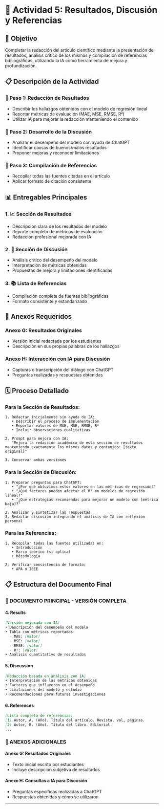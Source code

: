 # 📝 Actividad 5: Resultados, Discusión y Referencias

## 🎯 Objetivo
Completar la redacción del artículo científico mediante la presentación de resultados, análisis crítico de los mismos y compilación de referencias bibliográficas, utilizando la IA como herramienta de mejora y profundización.

## 📋 Descripción de la Actividad

### 🔹 Paso 1: Redacción de Resultados
- Describir los hallazgos obtenidos con el modelo de regresión lineal
- Reportar métricas de evaluación (MAE, MSE, RMSE, R²)
- Utilizar IA para mejorar la redacción manteniendo el contenido

### 🔹 Paso 2: Desarrollo de la Discusión
- Analizar el desempeño del modelo con ayuda de ChatGPT
- Identificar causas de buenos/malos resultados
- Proponer mejoras y reconocer limitaciones

### 🔹 Paso 3: Compilación de Referencias
- Recopilar todas las fuentes citadas en el artículo
- Aplicar formato de citación consistente

## 📊 Entregables Principales

### 1. 📈 Sección de Resultados
- Descripción clara de los resultados del modelo
- Reporte completo de métricas de evaluación
- Redacción profesional mejorada con IA

### 2. 💭 Sección de Discusión
- Análisis crítico del desempeño del modelo
- Interpretación de métricas obtenidas
- Propuestas de mejora y limitaciones identificadas

### 3. 📚 Lista de Referencias
- Compilación completa de fuentes bibliográficas
- Formato consistente y estandarizado

## 📁 Anexos Requeridos

### Anexo G: Resultados Originales
- Versión inicial redactada por los estudiantes
- Descripción en sus propias palabras de los hallazgos

### Anexo H: Interacción con IA para Discusión
- Capturas o transcripción del diálogo con ChatGPT
- Preguntas realizadas y respuestas obtenidas

## 🗓️ Proceso Detallado

### Para la Sección de Resultados:
```
1. Redactar inicialmente sin ayuda de IA:
   • Describir el proceso de implementación
   • Reportar valores de MAE, MSE, RMSE, R²
   • Incluir observaciones cualitativas

2. Prompt para mejora con IA:
   "Mejora la redacción académica de esta sección de resultados manteniendo exactamente los mismos datos y contenido: [texto original]"

3. Conservar ambas versiones
```

### Para la Sección de Discusión:
```
1. Preparar preguntas para ChatGPT:
   • "¿Por qué obtuvimos estos valores en las métricas de regresión?"
   • "¿Qué factores pueden afectar el R² en modelos de regresión lineal?"
   • "¿Qué estrategias recomiendas para mejorar un modelo con [métrica baja]?"

2. Analizar y sintetizar las respuestas
3. Redactar discusión integrando el análisis de IA con reflexión personal
```

### Para las Referencias:
```
1. Recopilar todas las fuentes utilizadas en:
   • Introducción
   • Marco teórico (si aplica)
   • Métodología

2. Verificar consistencia de formato:
   • APA o IEEE
```

## 📋 Estructura del Documento Final

### **📄 DOCUMENTO PRINCIPAL - VERSIÓN COMPLETA**

#### **4. Results**
```markdown
[Versión mejorada con IA]
• Descripción del desempeño del modelo
• Tabla con métricas reportadas:
  - MAE: [valor]
  - MSE: [valor] 
  - RMSE: [valor]
  - R²: [valor]
• Análisis cuantitativo de resultados
```

#### **5. Discussion**
```markdown
[Redacción basada en análisis con IA]
• Interpretación de las métricas obtenidas
• Factores que influyeron en el desempeño
• Limitaciones del modelo y estudio
• Recomendaciones para futuras investigaciones
```

#### **6. References**
```markdown
[Lista completa de referencias]
[1] Autor, A. (Año). Título del artículo. Revista, vol, páginas.
[2] Autor, B. (Año). Título del libro. Editorial.
...
```

### **📎 ANEXOS ADICIONALES**

#### **Anexo G: Resultados Originales**
- Texto inicial escrito por estudiantes
- Incluye descripción subjetiva de resultados

#### **Anexo H: Consultas a IA para Discusión**
- Preguntas específicas realizadas a ChatGPT
- Respuestas obtenidas y cómo se utilizaron

---
